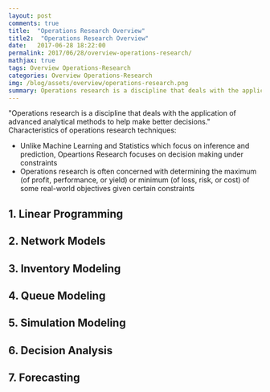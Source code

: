 ```yaml
---
layout: post
comments: true
title:  "Operations Research Overview"
title2:  "Operations Research Overview"
date:   2017-06-28 18:22:00
permalink: 2017/06/28/overview-operations-research/
mathjax: true
tags: Overview Operations-Research
categories: Overview Operations-Research
img: /blog/assets/overview/operations-research.png
summary: Operations research is a discipline that deals with the application of advanced analytical methods to help make better decisions...
---
```



"Operations research is a discipline that deals with the application of advanced analytical methods to help make better decisions."
Characteristics of operations research techniques:
* Unlike Machine Learning and Statistics which focus on inference and prediction, Opeartions Research focuses on decision making under constraints
* Operations research is often concerned with determining the maximum (of profit, performance, or yield) or minimum (of loss, risk, or cost) of some real-world objectives given certain constraints

## 1. Linear Programming

## 2. Network Models

## 3. Inventory Modeling

## 4. Queue Modeling

## 5. Simulation Modeling

## 6. Decision Analysis

## 7. Forecasting

